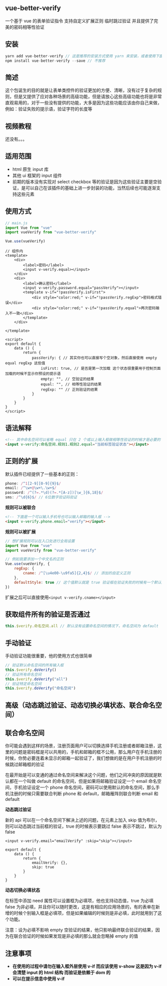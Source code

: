 ## vue-better-verify

一个基于 vue 的表单验证指令 支持自定义扩展正则 临时跳过验证 并且提供了完美的密码相等性验证

## 安装

```javascript
yarn add vue-better-verify // 这是推荐的安装方式使用 yarn 来安装，或者使用下面的方法
npm install vue-better-verify --save // 不推荐
```

## 简述

这个包诞生的目的就是让表单类控件的验证更加的方便、清晰，没有过于复杂的规则，但是又提供了应对各种场景的高级功能，但是请放心这些高级功能也将是非常直观易用的，对于一些没有提供的功能，大多是因为这些功能应该由你自己来做，例如：验证失败的提示语，验证字符的长度等

## 视频教程

还没有。。。

## 适用范围

* html 原生 input 库
* 其他 ui 框架的 input 组件
* 前期的版本没有实现对 select checkbox 等的验证是因为这些验证主要是空验证，是可以自己在该插件的基础上进一步封装的功能，当然后续也可能逐渐支持这些元素

## 使用方式

```javascript
// main.js
import Vue from "vue"
import vueVerify from "vue-better-verify"

Vue.use(vueVerify)
```

```vue
// 组件内
<template>
	<div>
        <label>密码</label>
        <input v-verify.equal></input>
    </div>
	<div>
        <label>确认密码</label>
		<input v-verify.password.equal="passVerify"></input>
		<template v-if="!passVerify.isFirst">
            <div style="color:red;" v-if="!passVerify.regExp">密码格式错误</div>
            <div style="color:red;" v-if="!passVerify.equal">两次密码输入不一致</div>
		</template>	
    </div>
	
</template>

<script>
export default {
    data () {
        return {
            passVerify: { // 其实你也可以直接写个空对象，然后直接使用 empty equal regExp 这些值
                isFirst: true, // 是否是第一次加载 这个状态很重要用于控制页面加载的时候不显示你预设的提示语
                empty: "", // 空验证的结果
                equal: "", // 相等性验证的结果
                regExp: "" // 正则验证的结果
            }
        }
    }
}
</script>
```

## 语法解释

```html
<!-- 其中命名空间可以省略 equal 只在 2 个或以上输入框做相等性验证的时候才是必要的  -->
<input v-verify:命名空间.规则1.规则2.equal="当前标签验证状态"></input>
```

## 正则的扩展

默认插件已经提供了一些基本的正则：

```javascript
phone: /^1[2-9][0-9]{9}$/
email: /^\w+@\w+\.\w+$/
password: /^(?=.*\d)(?=.*[A-z])[\w_]{6,18}$/
sms: /^\d{6}$/ // 6位数字验证码验证
```

**规则可以被联合**

```html
<!-- 下面是一个可以输入手机号也可以输入邮箱的输入框 -->
<input v-verify.phone.email="verify"></input>
```

**规则可以被扩展**

```javascript
// 想扩展规则可以在入口处进行全局设置
import Vue from "vue"
import vueVerify from "vue-better-verify"

// 例如我要添加一个中文名的正则
Vue.use(vueVerify, {
    regExp: {
        cname: /^[\u4e00-\u9fa5]{2,4}$/ // 添加的自定义正则
    },
    defaultStyle: true // 这个值默认就是 true 验证框在验证失败的时候有一个默认的红色提醒，由这个属性来控制
})
```

扩展之后可以直接使用`<input v-verify.cname></input>`

## 获取组件所有的验证是否通过

```javascript
this.$verify.命名空间.all // 默认没有设置命名空间的情况下，命名空间为 default
```

## 手动验证

手动验证功能很重要，他的使用方式也很简单

```javascript
// 验证默认命名空间的所有输入框
this.$verify.doVerify()
// 验证所有命名空间
this.$verify.doVerify("all")
// 验证特定命名空间
this.$verify.doVerify("命名空间")
```

## 高级（动态跳过验证、动态切换必填状态、联合命名空间）

## 联合命名空间

你可能会遇到这样的场景，注册页面用户可以切换选择手机注册或者邮箱注册，这里的问题是密码框是可以共用的，手机和邮箱的框不公用，那么用户在手机注册的时候，你势必要连着未显示的邮箱一起验证了，我们想做的是在用户手机注册的时候跳过邮箱框的验证

在最开始是可以变通的通过命名空间来解决这个问题，他们之间冲突的原因就是默认都在一个叫做 default 的命名空间，但是如果将邮箱验证设定一个 email 命名空间，手机验证设定一个 phone 命名空间，密码可以使用默认的命名空间，那么手机注册的时候只需要联合判断 phone 和 default，邮箱雁阵则联合判断 email 和 default 

**动态跳过验证**

新的 api 可以在一个命名空间下解决上述的问题，在元素上加入 skip 值为布尔，则可以动态跳过当前框的验证，true 的时候表示要跳过 false 表示不跳过，默认为 false

```vue
<input v-verify.email="emailVerify" :skip="skip"></input>

export default {
	data () {
		return {
			emailVerify: {},
			skip: true
		}
	}
}
```

**动态切换必填状态**

在标签中添加 need 属性可以设置框为必填项，他也支持动态值，true 为必填 false 为非必填，并且你可以随时更改，这是有相应的应用场景的，有的表单在新增的时候个别输入框是必填项，但是如果编辑的时候则是非必填，此时就用到了这个功能。

注意：设为必填不影响 empty 空验证的结果，他只影响最终联合验证的结果，因为在联合验证的时候如果发现是非必填的那么就会忽略掉 empty 的值

## 注意事项

* **在使用的过程中请勿在输入框外层使用 v-if 而应该使用 v-show 这是因为 v-if 会清楚 input 的 html 结构 而验证是依赖于 dom 的**
* **可以在提示信息中使用 v-if**

